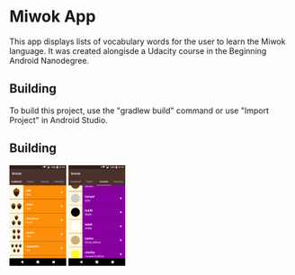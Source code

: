 Miwok App
===================================

This app displays lists of vocabulary words for the user to learn the Miwok language.
It was created alongisde a Udacity course in the Beginning Android Nanodegree.

Building
---------------

To build this project, use the "gradlew build" command or use "Import Project" in 
Android Studio.


Building
---------------
<div>
  <img src="/screenshots/numbers_screenshot.png" alt="Numbers Screenshot" width="20%"/>
  <img src="/screenshots/colors_screenshot.png" alt="Colors Screenshot" width="20%"/>
</div>
